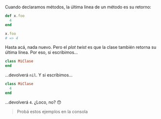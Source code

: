 Cuando declaramos métodos, la última linea de un método es su retorno:

```ruby
def x.foo
  4
end

x.foo
# => 4
```

Hasta acá, nada nuevo. Pero el _plot twist_ es que la clase también retorna su última línea. Por eso, si escribimos...

```ruby
class MiClase
end
```

...devolverá `nil`. Y si escribimos...

```ruby
class MiClase
  4
end
```

...devolverá `4`. ¿Loco, no? :hushed:

> Probá estos ejemplos en la consola

